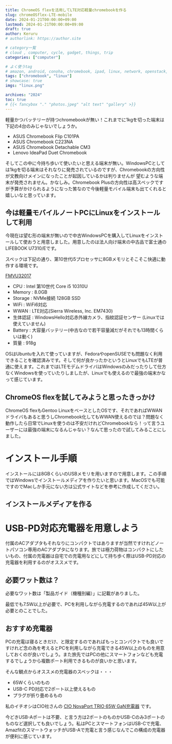 ```yaml
---
title: ChromeOS flexを活用してLTE対応軽量chromebookを作る
slug: chromeOSflex-LTE-mobile
date: 2024-01-21T00:00:00+09:00
lastmod: 2024-01-21T00:00:00+09:00
draft: true
author: Keruru
# authorlink: https://author.site

# category一覧
# cloud , computer, cycle, gadget, things, trip
categories: ["computer"]

# よく使うtag
# amazon, android, conoha, chromebook, ipad, linux, network, openstack,
tags: ["chromebook", "linux"]
# showcase: true
imgs: "linux.png"

archives: "2024"
toc: true
# {{< fancybox "." "photos.jpeg" "alt text" "gallery" >}}
---
```


軽量かつバッテリーが持つchromebookが無い！これまでに1kgを切った端末は下記の4台のみじゃないでしょうか。

- ASUS Chromebook Flip C101PA
- ASUS Chromebook C223NA
- ASUS Chromebook Detachable CM3
- Lenovo IdeaPad Duet Chromebook

そしてこの中に今持ち歩いて使いたいと思える端末が無い。WindowsPCとしては1kgを切る端末はそれなりに発売されているのですが、Chromebookの方向性が文教向けメインになったことが起因しているかは判りませんが  望むような端末が発売されません。かなしみ。Chromebook Plusの方向性は高スペックですが予算がかけられるようになった筈なので今後軽量モバイル端末も出てくれると嬉しいなと思っています。

## 今は軽量モバイルノートPCにLinuxをインストールして利用

今現在は望む形の端末が無いので中古WindowsPCを購入してLinuxをインストールして使おうと用意しました。用意したのは法人向け端末の中古品で富士通のLIFEBOOK U7310/Eです。

スペックは下記の通り、第10世代i5プロセッサに8GBメモリとそこそこ快適に動作する環境です。

[FMVU32017](https://jp.fujitsu.com/platform/pc/product/lifebook/2010/u9310e/spec.html)
- CPU : Intel 第10世代 Core i5 10310U
- Memory : 8.0GB
- Storage : NVMe接続 128GB SSD
- WiFi : WiFi6対応
- WWAN : LTE対応(Sierra Wireless, Inc. EM7430)
- 生体認証 : WindowsHello対応赤外線カメラ、指紋認証センサー (Linuxでは使えていません)
- Battery : 大容量バッテリー(中古なので若干容量減だがそれでも13時間くらいは動く)
- 質量 : 918g

OSはUbuntuを入れて使っていますが、FedoraやopenSUSEでも問題なく利用できることを確認済みです。そして何が良かったかというとLinuxでもLTEが普通に使えます。これまではLTEモデムドライバはWindowsのみだったりして仕方なくWindowsを使っていたりしましたが、Linuxでも使えるので最強の端末かなって感じています。


## ChromeOS flexを試してみようと思ったきっかけ
ChromeOS flexもGentoo LinuxをベースとしたOSです、それであればWWANドライバもあると思うしChromebook化してもWWAN使えるのでは？問題なく動作したら日常でLinuxを使うのは不安だけれどChromebookなら！って言うユーザーには最強の端末になるんじゃない？なんて思ったので試してみることにしました。

# インストール手順
インストールには8GBくらいのUSBメモリを用いますので用意します。この手順ではWindowsでインストールメディアを作りたいと思います。MacOSでも可能ですのでMacしか手元にない方は公式サイトなどを参考に作成してください。

## インストールメディアを作る


# USB-PD対応充電器を用意しよう
付属のACアダプタもそれなりにコンパクトではありますが当然ですけれどノートパソコン専用のACアダプタになります。旅では極力荷物はコンパクトにしたいもの、付属の充電器は自宅での充電用などにして持ち歩く際はUSB-PD対応の充電器を利用するのがオススメです。

## 必要ワット数は？
必要なワット数は「製品ガイド（機種別編）」に記載がありました。

最低でも7.5W以上が必要で、PCを利用しながら充電するのであれば45W以上が必要とのことでした。

## おすすめ充電器
PCの充電は寝るときだけ、と限定するのであればもっとコンパクトでも良いですけれど念の為を考えるとPCを利用しながら充電できる45W以上のものを用意しておくのが良いでしょう。また旅先ではPCの他にスマートフォンなども充電するでしょうから複数ポート利用できるものが良いかと思います。

そんな観点からオススメの充電器のスペックは・・・

- 65Wくらいのもの
- USB-C PD対応で2ポート以上使えるもの
- プラグが折り畳めるもの

私のイチオシはCIO社さんの [CIO NovaPort TRIO 65W GaN充電器](https://www.amazon.co.jp/NovaPort-NovaIntelligence%E6%90%AD%E8%BC%89-iPhone14-iPhone13-%E3%82%A6%E3%82%A9%E3%83%BC%E3%83%AB%E3%83%81%E3%83%A3%E3%83%BC%E3%82%B8%E3%83%A3%E3%83%BC/dp/B0B2P6HD4L?crid=3B4D682ZNI063&keywords=cio+%E5%85%85%E9%9B%BB%E5%99%A8&qid=1705836433&sprefix=CIO+%2Caps%2C241&sr=8-1-spons&sp_csd=d2lkZ2V0TmFtZT1zcF9hdGY&psc=1&linkCode=ll1&tag=kerurudigit-22&linkId=621f4bc313f4076fbc0757551fb92db0&language=ja_JP&ref_=as_li_ss_tl) です。

今どきUSB-Aポートは不要、と言う方は2ポートのものかUSB-Cのみ3ポートのものなど選択しても良いでしょう。私はPCとスマートフォンはUSB-Cで充電、AmazfitのスマートウォッチがUSB-Aで充電と言う感じなんでこの構成の充電器が便利に感じています。

